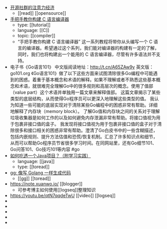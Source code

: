 - [开源社群的注意力经济](https://tisonkun.org/2022/05/22/open-source-attention-economy)
	- [[read]] 
	  [[opensource]]
- [手把手教你构建 C 语言编译器](http://t.cn/A6yNphuU)
	- type: [[tutorial]]
	- language: [[C]]
	- topic: [[compiler]]
	- “手把手教你构建 C 语言编译器” 这一系列教程将带你从头编写一个 C 语言的编译器。希望通过这个系列，我们能对编译器的构建有一定的了解，同时，我们也将构建出一个能用的 C 语言编译器，尽管有许多语法并不支持。
- 电子书《Go语言101》
  中文版阅读地址：http://t.cn/A65ZAw9y
  英文版：go101.org
  《Go语言101》做了以下这些方面来试图清除很多Go编程中可能遇到的困惑。着重于基本概念和术语的解释。如果不理解或者不熟悉这些基本概念和术语，就很难完全理解Go中的很多规则和高层次的概念。使用了值部（value part）这个术语并单独用一篇文章来解释值部。 这篇文章揭示了某些类型的底层结构，从而使得Go程序员可以更深入地理解这些类型的值。 我认为知道一些可能的底层实现对于清除某些Go编程中的困惑非常有帮助。详细地解释了内存块（memory block）。 了解Go值和内存块之间的关系对于理解垃圾收集器是如何工作的以及如何避免内存泄漏非常有帮助。将接口值视为用于包裹非接口值的盒子。 我发现将接口值视为用于包裹非接口值的盒子对于清除很多和接口相关的困惑非常有帮助。澄清了Go白皮书中的一些含糊描述，包括内嵌规则、提升方法估值和恐慌/恢复机制。汇总了许多知识点和细节，从而可以帮助Go程序员节省很多学习时间。在同网站里，还有Go细节101、Go问答101、Go技巧101等内容
  #go
- [如何吃透一个Java项目？（附学习实践）](https://mp.weixin.qq.com/s/1VVu25bzea1jzAWz7fKEUA)
	- language: [[java]]
	- type: [[toread]]
- [gg: 像写 Golang 一样生成代码](https://xuanwo.io/2021/09-gg/)
	- [[gg]] [[toread]]
- https://note.xuanwo.io/ [[blogger]]
	- 可参考博主如何使用[[logseq]]整理知识
- https://youtu.be/qtN7qqdeTwU [[video]] [[logseq]]
-
-
-
-
-